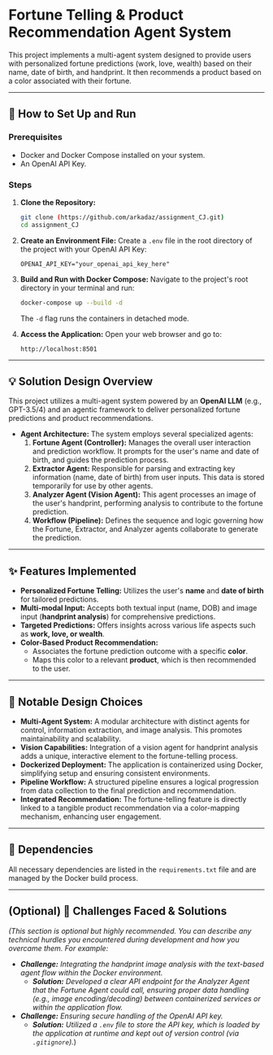 # Fortune Telling & Product Recommendation Agent System

This project implements a multi-agent system designed to provide users with personalized fortune predictions (work, love, wealth) based on their name, date of birth, and handprint. It then recommends a product based on a color associated with their fortune.

---

## 🚀 How to Set Up and Run

### Prerequisites
* Docker and Docker Compose installed on your system.
* An OpenAI API Key.

### Steps
1.  **Clone the Repository:**
    ```bash
    git clone (https://github.com/arkadaz/assignment_CJ.git)
    cd assignment_CJ
    ```

2.  **Create an Environment File:**
    Create a `.env` file in the root directory of the project with your OpenAI API Key:
    ```env
    OPENAI_API_KEY="your_openai_api_key_here"
    ```

3.  **Build and Run with Docker Compose:**
    Navigate to the project's root directory in your terminal and run:
    ```bash
    docker-compose up --build -d
    ```
    The `-d` flag runs the containers in detached mode.

4.  **Access the Application:**
    Open your web browser and go to:
    ```
    http://localhost:8501
    ```

---

## 💡 Solution Design Overview

This project utilizes a multi-agent system powered by an **OpenAI LLM** (e.g., GPT-3.5/4) and an agentic framework to deliver personalized fortune predictions and product recommendations.

* **Agent Architecture:**
    The system employs several specialized agents:
    1.  **Fortune Agent (Controller):** Manages the overall user interaction and prediction workflow. It prompts for the user's name and date of birth, and guides the prediction process.
    2.  **Extractor Agent:** Responsible for parsing and extracting key information (name, date of birth) from user inputs. This data is stored temporarily for use by other agents.
    3.  **Analyzer Agent (Vision Agent):** This agent processes an image of the user's handprint, performing analysis to contribute to the fortune prediction.
    4.  **Workflow (Pipeline):** Defines the sequence and logic governing how the Fortune, Extractor, and Analyzer agents collaborate to generate the prediction.

---

## ✨ Features Implemented

* **Personalized Fortune Telling:** Utilizes the user's **name** and **date of birth** for tailored predictions.
* **Multi-modal Input:** Accepts both textual input (name, DOB) and image input (**handprint analysis**) for comprehensive predictions.
* **Targeted Predictions:** Offers insights across various life aspects such as **work, love, or wealth**.
* **Color-Based Product Recommendation:**
    * Associates the fortune prediction outcome with a specific **color**.
    * Maps this color to a relevant **product**, which is then recommended to the user.

---

## 🎨 Notable Design Choices

* **Multi-Agent System:** A modular architecture with distinct agents for control, information extraction, and image analysis. This promotes maintainability and scalability.
* **Vision Capabilities:** Integration of a vision agent for handprint analysis adds a unique, interactive element to the fortune-telling process.
* **Dockerized Deployment:** The application is containerized using Docker, simplifying setup and ensuring consistent environments.
* **Pipeline Workflow:** A structured pipeline ensures a logical progression from data collection to the final prediction and recommendation.
* **Integrated Recommendation:** The fortune-telling feature is directly linked to a tangible product recommendation via a color-mapping mechanism, enhancing user engagement.

---

## 🔧 Dependencies

All necessary dependencies are listed in the `requirements.txt` file and are managed by the Docker build process.

---

## (Optional) 🚧 Challenges Faced & Solutions

*(This section is optional but highly recommended. You can describe any technical hurdles you encountered during development and how you overcame them. For example:*

* ***Challenge:*** *Integrating the handprint image analysis with the text-based agent flow within the Docker environment.*
    * ***Solution:*** *Developed a clear API endpoint for the Analyzer Agent that the Fortune Agent could call, ensuring proper data handling (e.g., image encoding/decoding) between containerized services or within the application flow.*
* ***Challenge:*** *Ensuring secure handling of the OpenAI API key.*
    * ***Solution:*** *Utilized a `.env` file to store the API key, which is loaded by the application at runtime and kept out of version control (via `.gitignore`).*)
